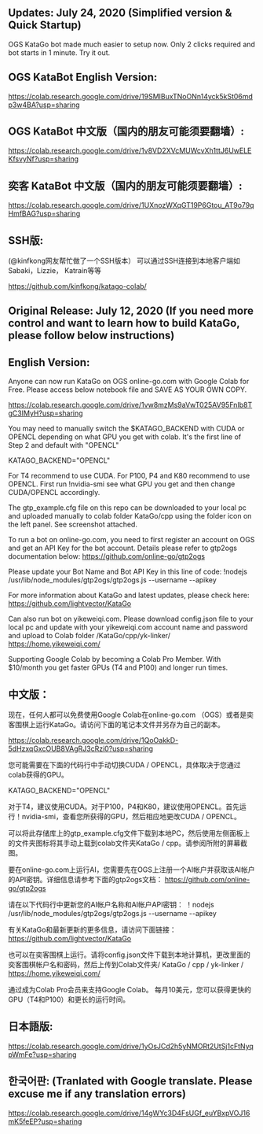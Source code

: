 ## Updates: July 24, 2020 (Simplified version & Quick Startup)

OGS KataGo bot made much easier to setup now. Only 2 clicks required and bot starts in 1 minute. Try it out.

## OGS KataBot English Version:

https://colab.research.google.com/drive/19SMIBuxTNoONn14yck5kSt06mdp3w4BA?usp=sharing

## OGS KataBot 中文版（国内的朋友可能须要翻墙）:

https://colab.research.google.com/drive/1v8VD2XVcMUWcvXh1ttJ6UwELEKfsvyNf?usp=sharing

## 奕客 KataBot 中文版（国内的朋友可能须要翻墙）:

https://colab.research.google.com/drive/1UXnozWXqGT19P6Gtou_AT9o79qHmfBAG?usp=sharing


## SSH版:

(@kinfkong网友帮忙做了一个SSH版本） 可以通过SSH连接到本地客户端如 Sabaki，Lizzie， Katrain等等 

 https://github.com/kinfkong/katago-colab/



## Original Release: July 12, 2020 (If you need more control and want to learn how to build KataGo, please follow below instructions)

## English Version:

Anyone can now run KataGo on OGS online-go.com  with Google Colab for Free. Please access below notebook file and SAVE AS YOUR OWN COPY. 

https://colab.research.google.com/drive/1vw8mzMs9aVwT025AV95FnIb8TgC3IMyH?usp=sharing

You may need to manually switch the $KATAGO_BACKEND with CUDA or OPENCL depending on what GPU you get with colab. It's the first line of Step 2 and default with "OPENCL"

  KATAGO_BACKEND="OPENCL"

For T4 recommend to use CUDA. For P100, P4 and K80 recommend to use OPENCL. First run !nvidia-smi see what GPU you get and then change CUDA/OPENCL accordingly.

The gtp_example.cfg file on this repo can be downloaded to your local pc and uploaded manually to colab folder KataGo/cpp using the folder icon on the left panel. See screenshot attached.

To run a bot on online-go.com, you need to first register an account on OGS and get an API Key for the bot account. Details please refer to gtp2ogs documentation below:
https://github.com/online-go/gtp2ogs

Please update your Bot Name <ogsBotName>  and Bot API Key <ogsBotApikey> in this line of code:
!nodejs /usr/lib/node_modules/gtp2ogs/gtp2ogs.js --username <ogsBotName> --apikey <ogsBotApikey> 

For more information about KataGo and latest updates, please check here:
https://github.com/lightvector/KataGo

Can also run bot on yikeweiqi.com. Please download config.json file to your local pc and update with your yikeweiqi.com account name and password and upload to Colab folder /KataGo/cpp/yk-linker/
https://home.yikeweiqi.com/ 

Supporting Google Colab by becoming a Colab Pro Member. With $10/month you get faster GPUs (T4 and P100) and longer run times.



## 中文版：

现在，任何人都可以免费使用Google Colab在online-go.com （OGS）或者是奕客围棋上运行KataGo。请访问下面的笔记本文件并另存为自己的副本。

https://colab.research.google.com/drive/1QoOakkD-5dHzxqGxcOUB8VAgRJ3cRzi0?usp=sharing

您可能需要在下面的代码行中手动切换CUDA / OPENCL，具体取决于您通过colab获得的GPU。

KATAGO_BACKEND="OPENCL"

对于T4，建议使用CUDA。对于P100，P4和K80，建议使用OPENCL。首先运行！nvidia-smi，查看您所获得的GPU，然后相应地更改CUDA / OPENCL。

可以将此存储库上的gtp_example.cfg文件下载到本地PC，然后使用左侧面板上的文件夹图标将其手动上载到colab文件夹KataGo / cpp。请参阅所附的屏幕截图。

要在online-go.com上运行AI，您需要先在OGS上注册一个AI帐户并获取该AI帐户的API密钥。详细信息请参考下面的gtp2ogs文档：
https://github.com/online-go/gtp2ogs

请在以下代码行中更新您的AI帐户名称<ogsBotName>和AI帐户API密钥<ogsBotApikey>：
！nodejs /usr/lib/node_modules/gtp2ogs/gtp2ogs.js --username <ogsBotName> --apikey <ogsBotApikey>

有关KataGo和最新更新的更多信息，请访问下面链接：
https://github.com/lightvector/KataGo

也可以在奕客围棋上运行。请将config.json文件下载到本地计算机，更改里面的奕客围棋帐户名和密码，然后上传到Colab文件夹/ KataGo / cpp / yk-linker /
https://home.yikeweiqi.com/

通过成为Colab Pro会员来支持Google Colab。 每月10美元，您可以获得更快的GPU（T4和P100）和更长的运行时间。



## 日本語版:

https://colab.research.google.com/drive/1yOsJCd2h5yNMORt2UtSj1cFtNyqpWmFe?usp=sharing



## 한국어판: (Tranlated with Google translate. Please excuse me if any translation errors)

https://colab.research.google.com/drive/14gWYc3D4FsUGf_euYBxpVOJ16mK5feEP?usp=sharing
